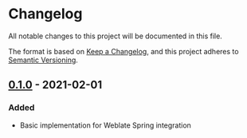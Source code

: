# Changelog
All notable changes to this project will be documented in this file.

The format is based on [Keep a Changelog](https://keepachangelog.com/en/1.0.0/),
and this project adheres to [Semantic Versioning](https://semver.org/spec/v2.0.0.html).

## [0.1.0] - 2021-02-01
### Added
- Basic implementation for Weblate Spring integration

[0.1.0]: https://github.com/porscheinformatik/weblate-spring/releases/tag/v0.1.0
